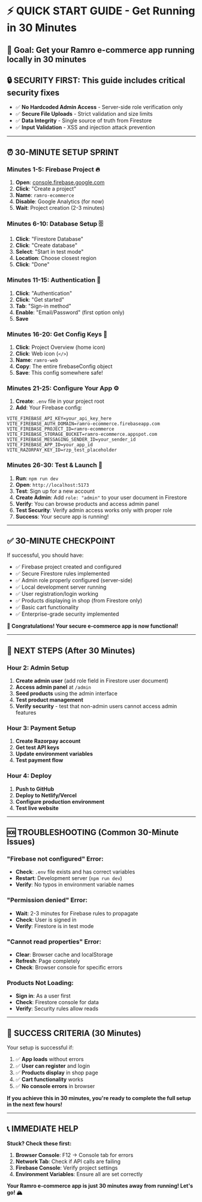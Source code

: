 # ⚡ QUICK START GUIDE - Get Running in 30 Minutes

## 🎯 **Goal**: Get your Ramro e-commerce app running locally in 30 minutes

## 🔒 **SECURITY FIRST**: This guide includes critical security fixes
- ✅ **No Hardcoded Admin Access** - Server-side role verification only
- ✅ **Secure File Uploads** - Strict validation and size limits
- ✅ **Data Integrity** - Single source of truth from Firestore
- ✅ **Input Validation** - XSS and injection attack prevention

---

## ⏰ **30-MINUTE SETUP SPRINT**

### **Minutes 1-5: Firebase Project** 🔥
1. **Open**: [console.firebase.google.com](https://console.firebase.google.com)
2. **Click**: "Create a project"
3. **Name**: `ramro-ecommerce`
4. **Disable**: Google Analytics (for now)
5. **Wait**: Project creation (2-3 minutes)

### **Minutes 6-10: Database Setup** 🗄️
1. **Click**: "Firestore Database"
2. **Click**: "Create database"
3. **Select**: "Start in test mode"
4. **Location**: Choose closest region
5. **Click**: "Done"

### **Minutes 11-15: Authentication** 🔐
1. **Click**: "Authentication"
2. **Click**: "Get started"
3. **Tab**: "Sign-in method"
4. **Enable**: "Email/Password" (first option only)
5. **Save**

### **Minutes 16-20: Get Config Keys** 🔑
1. **Click**: Project Overview (home icon)
2. **Click**: Web icon (`</>`)
3. **Name**: `ramro-web`
4. **Copy**: The entire firebaseConfig object
5. **Save**: This config somewhere safe!

### **Minutes 21-25: Configure Your App** ⚙️
1. **Create**: `.env` file in your project root
2. **Add**: Your Firebase config:
```env
VITE_FIREBASE_API_KEY=your_api_key_here
VITE_FIREBASE_AUTH_DOMAIN=ramro-ecommerce.firebaseapp.com
VITE_FIREBASE_PROJECT_ID=ramro-ecommerce
VITE_FIREBASE_STORAGE_BUCKET=ramro-ecommerce.appspot.com
VITE_FIREBASE_MESSAGING_SENDER_ID=your_sender_id
VITE_FIREBASE_APP_ID=your_app_id
VITE_RAZORPAY_KEY_ID=rzp_test_placeholder
```

### **Minutes 26-30: Test & Launch** 🚀
1. **Run**: `npm run dev`
2. **Open**: `http://localhost:5173`
3. **Test**: Sign up for a new account
4. **Create Admin**: Add `role: "admin"` to your user document in Firestore
5. **Verify**: You can browse products and access admin panel
6. **Test Security**: Verify admin access works only with proper role
7. **Success**: Your secure app is running!

---

## ✅ **30-MINUTE CHECKPOINT**

If successful, you should have:
- ✅ Firebase project created and configured
- ✅ Secure Firestore rules implemented
- ✅ Admin role properly configured (server-side)
- ✅ Local development server running
- ✅ User registration/login working
- ✅ Products displaying in shop (from Firestore only)
- ✅ Basic cart functionality
- ✅ Enterprise-grade security implemented

**🎉 Congratulations! Your secure e-commerce app is now functional!**

---

## 🚀 **NEXT STEPS (After 30 Minutes)**

### **Hour 2: Admin Setup**
1. **Create admin user** (add role field in Firestore user document)
2. **Access admin panel** at `/admin`
3. **Seed products** using the admin interface
4. **Test product management**
5. **Verify security** - test that non-admin users cannot access admin features

### **Hour 3: Payment Setup**
1. **Create Razorpay account**
2. **Get test API keys**
3. **Update environment variables**
4. **Test payment flow**

### **Hour 4: Deploy**
1. **Push to GitHub**
2. **Deploy to Netlify/Vercel**
3. **Configure production environment**
4. **Test live website**

---

## 🆘 **TROUBLESHOOTING (Common 30-Minute Issues)**

### **"Firebase not configured" Error:**
- **Check**: `.env` file exists and has correct variables
- **Restart**: Development server (`npm run dev`)
- **Verify**: No typos in environment variable names

### **"Permission denied" Error:**
- **Wait**: 2-3 minutes for Firebase rules to propagate
- **Check**: User is signed in
- **Verify**: Firestore is in test mode

### **"Cannot read properties" Error:**
- **Clear**: Browser cache and localStorage
- **Refresh**: Page completely
- **Check**: Browser console for specific errors

### **Products Not Loading:**
- **Sign in**: As a user first
- **Check**: Firestore console for data
- **Verify**: Security rules allow reads

---

## 🎯 **SUCCESS CRITERIA (30 Minutes)**

Your setup is successful if:
1. ✅ **App loads** without errors
2. ✅ **User can register** and login
3. ✅ **Products display** in shop page
4. ✅ **Cart functionality** works
5. ✅ **No console errors** in browser

**If you achieve this in 30 minutes, you're ready to complete the full setup in the next few hours!**

---

## 📞 **IMMEDIATE HELP**

**Stuck? Check these first:**
1. **Browser Console**: F12 → Console tab for errors
2. **Network Tab**: Check if API calls are failing
3. **Firebase Console**: Verify project settings
4. **Environment Variables**: Ensure all are set correctly

**Your Ramro e-commerce app is just 30 minutes away from running! Let's go! 🏔️**